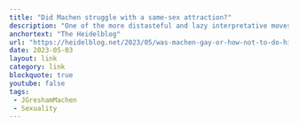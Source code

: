```yaml
---
title: "Did Machen struggle with a same-sex attraction?"
description: "One of the more distasteful and lazy interpretative moves that scholars have made, in our sexually libertine age, is to anachronistically sexualize earlier expressions of masculine affection as sexual. Among Reformed figures it has been done to Theodore Beza, and now Machen’s expressions of affection for male friends has been sexualized. As difficult as it may be to believe now, in our hyper-sexualized age, there was a time not very long ago when men expressed affection for other men without the thought or hint of sexual attraction."
anchortext: "The Heidelblog"
url: "https://heidelblog.net/2023/05/was-machen-gay-or-how-not-to-do-history/"
date: 2023-05-03
layout: link
category: link
blockquote: true
youtube: false
tags:
 - JGreshamMachen
 - Sexuality
---
```


